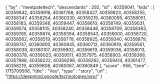 {
  "by" : "meetpateltech",
  "descendants" : 292,
  "id" : 40358041,
  "kids" : [ 40359842, 40359916, 40361768, 40358427, 40359823, 40358255, 40358347, 40358254, 40360330, 40359219, 40360095, 40358051, 40358183, 40359348, 40359447, 40358610, 40358749, 40359031, 40359574, 40358105, 40358240, 40358446, 40358709, 40358363, 40359765, 40359874, 40358394, 40358543, 40359000, 40358720, 40358562, 40358519, 40358778, 40358925, 40359340, 40358879, 40358747, 40360800, 40360845, 40360712, 40360819, 40359561, 40358038, 40360107, 40359902, 40359619, 40359036, 40358013, 40360378, 40358023, 40359511, 40357975, 40358903, 40358368, 40357988, 40358222, 40358298, 40358262, 40359414, 40361477, 40358219, 40359808, 40360067, 40360849 ],
  "score" : 956,
  "time" : 1715709506,
  "title" : "Veo",
  "type" : "story",
  "url" : "https://deepmind.google/technologies/veo/"
}
